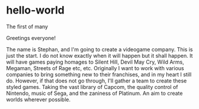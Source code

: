 # hello-world
The first of many

Greetings everyone!

The name is Stephan, and I'm going to create a videogame company. This is just the start. I
do not know exactly when it will happen but it shall happen. It will have games paying homages
to Silent Hill, Devil May Cry, Wild Arms, Megaman, Streets of Rage etc, etc. Originally I want
to work with various companies to bring something new to their franchises, and in my heart I still
do. However, if that does not go through, I'll gather a team to create these styled games. Taking the
vast library of Capcom, the quality control of Nintendo, music of Sega, and the zaniness of Platinum.
An aim to create worlds wherever possible.
